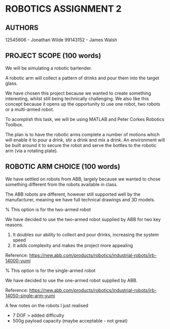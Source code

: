 ROBOTICS ASSIGNMENT 2
==================================

AUTHORS
----------------------------------
12545606 - Jonathan Wilde
99143152 - James Walsh

PROJECT SCOPE (100 words)
----------------------------------
We will be simulating a robotic bartender.

A robotic arm will collect a pattern of drinks and pour them into the target glass.

We have chosen this project because we wanted to create something interesting, whilst still being technically challenging. We also like this concept because it opens up the opportunity to use one robot, two robots or a multi-armed robot.

To acomplish this task, we will be using MATLAB and Peter Corkes Robotics Toolbox.

The plan is to have the robotic arms complete a number of motions which will enable it to pour a drink, stir a drink and mix a drink. An environment will be built around it to secure the robot and serve the bottles to the robotic arm (via a rotating plate).

ROBOTIC ARM CHOICE (100 words)
----------------------------------
We have settled on robots from ABB, largely because we wanted to chose something different from the robots available in class. 

The ABB robots are different, however still supported well by the manufacturer, meaning we have full technical drawings and 3D models.

% This option is for the two-armed robot

We have decided to use the two-armed robot supplied by ABB for two key reasons.
1. It doubles our ability to collect and pour drinks, increasing the system speed
2. It adds complexity and makes the project more appealing

Reference:
https://new.abb.com/products/robotics/industrial-robots/irb-14000-yumi

% This option is for the single-armed robot

We have decided to use the one-armed robot supplied by ABB.

Reference:
https://new.abb.com/products/robotics/industrial-robots/irb-14050-single-arm-yumi

A few notes on the robots I just realised
- 7 DOF > added difficulty
- 500g payload capacity (maybe acceptable - not great)
